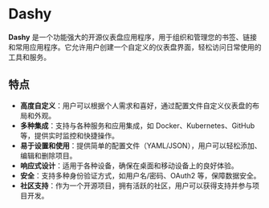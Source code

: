 # Dashy

**Dashy** 是一个功能强大的开源仪表盘应用程序，用于组织和管理您的书签、链接和常用应用程序。它允许用户创建一个自定义的仪表盘界面，轻松访问日常使用的工具和服务。

## 特点

- **高度自定义**：用户可以根据个人需求和喜好，通过配置文件自定义仪表盘的布局和外观。
- **多种集成**：支持与各种服务和应用集成，如 Docker、Kubernetes、GitHub 等，提供实时监控和快捷操作。
- **易于设置和使用**：提供简单的配置文件（YAML/JSON），用户可以轻松添加、编辑和删除项目。
- **响应式设计**：适用于各种设备，确保在桌面和移动设备上的良好体验。
- **安全**：支持多种身份验证方式，如用户名/密码、OAuth2 等，保障数据安全。
- **社区支持**：作为一个开源项目，拥有活跃的社区，用户可以获得支持并参与项目开发。